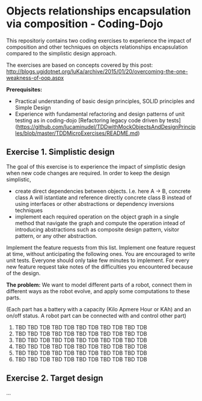 # Objects relationships encapsulation via composition - Coding-Dojo

This repositoriy contains two coding exercises to experience the impact of composition and other techniques on objects relationships encapsulation compared to the simplistic design approach.

The exercises are based on concepts covered by this post: http://blogs.ugidotnet.org/luKa/archive/2015/01/20/overcoming-the-one-weakness-of-oop.aspx

**Prerequisites:**
- Practical understanding of basic design principles, SOLID principles and Simple Design
- Experience with fundamental refactoring and design patterns of unit testing as in coding-dojo [Refactoring legacy code driven by tests] (https://github.com/lucaminudel/TDDwithMockObjectsAndDesignPrinciples/blob/master/TDDMicroExercises/README.md)

## Exercise 1. Simplistic design

The goal of this exercise is to experience the impact of simplistic design when new code changes are required.
In order to keep the design simplistic, 
- create direct dependencies between objects. I.e. here A -> B, concrete class A will istantiate and reference directly concrete class B instead of using interfaces or other abstractions or dependency inversions techniques
- implement each required operation on the object graph in a single method that navigate the graph and compute the operation intead of introducing abstractions such as composite design pattern, visitor pattern, or any other abstraction.

Implement the feature requests from this list. Implement one feature request at time, without anticipating the following ones. You are encouraged to write unit tests. Everyone should only take few minutes to implement. For every new feature request take notes of the difficulties you encountered because of the design.

**The problem:** We want to model different parts of a robot, connect them in different ways as the robot evolve, and apply some computations to these parts.

(Each part has a battery with a capacity (Kilo Apmere Hour or KAh) and an on/off status. A robot part can be connected with and control other part)

1. TBD TBD TDB TBD TDB TBD TDB TBD TDB TBD TDB 
2. TBD TBD TDB TBD TDB TBD TDB TBD TDB TBD TDB 
3. TBD TBD TDB TBD TDB TBD TDB TBD TDB TBD TDB 
4. TBD TBD TDB TBD TDB TBD TDB TBD TDB TBD TDB 
5. TBD TBD TDB TBD TDB TBD TDB TBD TDB TBD TDB 
6. TBD TBD TDB TBD TDB TBD TDB TBD TDB TBD TDB 



## Exercise 2. Target design

...
